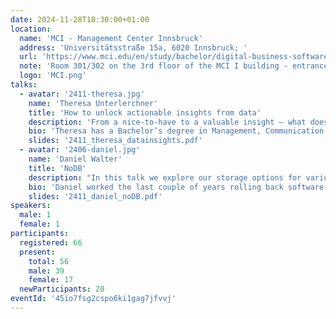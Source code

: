 ```yaml
---
date: 2024-11-28T18:30:00+01:00
location:
  name: 'MCI - Management Center Innsbruck'
  address: 'Universitätsstraße 15a, 6020 Innsbruck; '
  url: 'https://www.mci.edu/en/study/bachelor/digital-business-software-engineering'
  note: 'Room 301/302 on the 3rd floor of the MCI I building - entrance on the west side of the building'
  logo: 'MCI.png'
talks:
  - avatar: '2411-theresa.jpg'
    name: 'Theresa Unterlerchner'
    title: 'How to unlock actionable insights from data'
    description: 'From a nice-to-have to a valuable insight — what does it really take to turn raw data into something actionable? In this session, I will take you on a journey through the process of transforming unstructured data into clear, business-driving insights. We’ll explore how to identify client needs, gather data from diverse sources, use powerful ETL/ELT tools and visualize the outcome with PowerBI.'
    bio: 'Theresa has a Bachelor’s degree in Management, Communication & IT from MCI Innsbruck, and a Master’s in Business Analytics & Big Data. After almost four years of analytical consulting for major Amazon advertisers, she shifted to freelancing, focusing on data analysis, consulting, and visualization. Outside of work, Theresa is an avid adventurer, spending her free time hiking/skiing in the mountains or catching waves, whether at the Eisbach in Munich or the ocean.'
    slides: '2411_theresa_datainsights.pdf'
  - avatar: '2406-daniel.jpg'
    name: 'Daniel Walter'
    title: 'NoDB'
    description: "In this talk we explore our storage options for various datasets and access patterns. We'll compare performance using micro-benchmarks, profiling, and load-testing and give a quick introduction on how to do that."
    bio: 'Daniel worked the last couple of years rolling back software at Google. While he left SRE behind him, he still occasionally rants about the state of software release processes.'
    slides: '2411_daniel_noDB.pdf'
speakers:
  male: 1
  female: 1
participants:
  registered: 66
  present:
    total: 56
    male: 39
    female: 17
  newParticipants: 20
eventId: '45io7fsg2cspo6ki1gag7jfvvj'
---
```

